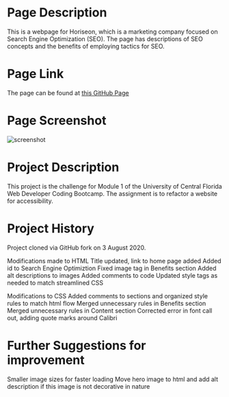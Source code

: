 # Page Description
This is a webpage for Horiseon, which is a marketing company focused on Search Engine Optimization (SEO).  The page has descriptions of SEO concepts and the benefits of employing tactics for SEO.

# Page Link
The page can be found at [this GitHub Page](https://kpehl.github.io/urban-octo-telegram/Develop/index.html)

# Page Screenshot
![screenshot](https://kpehl.github.io/urban-octo-telegram/Horiseon.png)

# Project Description
This project is the challenge for Module 1 of the University of Central Florida Web Developer Coding Bootcamp.  The assignment is to refactor a website for accessibility.  

# Project History
Project cloned via GitHub fork on 3 August 2020.

Modifications made to HTML
Title updated, link to home page added
Added id to Search Engine Optimiztion
Fixed image tag in Benefits section
Added alt descriptions to images
Added comments to code
Updated style tags as needed to match streamlined CSS

Modifications to CSS
Added comments to sections and organized style rules to match html flow
Merged unnecessary rules in Benefits section
Merged unnecessary rules in Content section
Corrected error in font call out, adding quote marks around Calibri

# Further Suggestions for improvement
Smaller image sizes for faster loading
Move hero image to html and add alt description if this image is not decorative in nature